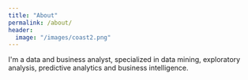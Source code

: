 ```yaml
---
title: "About"
permalink: /about/
header:
  image: "/images/coast2.png"
---
```


I'm a data and business analyst, specialized in data mining, exploratory analysis, predictive analytics and business intelligence.
